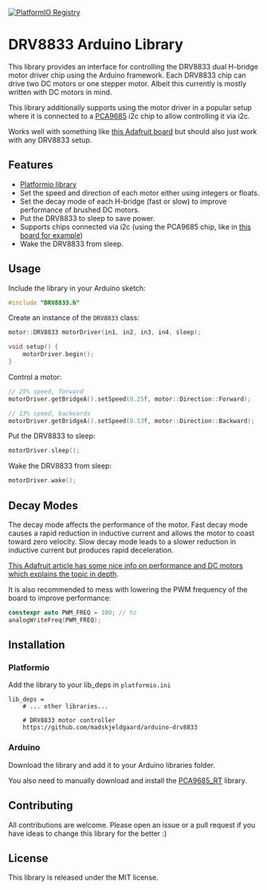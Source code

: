 [![PlatformIO Registry](https://badges.registry.platformio.org/packages/madskjeldgaard/library/ArduinoDRV8833.svg)](https://registry.platformio.org/libraries/madskjeldgaard/ArduinoDRV8833)

# DRV8833 Arduino Library

This library provides an interface for controlling the DRV8833 dual H-bridge motor driver chip using the Arduino framework. Each DRV8833 chip can drive two DC motors or one stepper motor. Albeit this currently is mostly written with DC motors in mind.

This library additionally supports using the motor driver in a popular setup where it is connected to a [PCA9685](https://github.com/RobTillaart/PCA9685_RT) i2c chip to allow controlling it via i2c.

Works well with something like [this Adafruit board](https://www.adafruit.com/product/3297) but should also just work with any DRV8833 setup. 

## Features

- [Platformio library](https://registry.platformio.org/libraries/madskjeldgaard/ArduinoDRV8833)
- Set the speed and direction of each motor either using integers or floats.
- Set the decay mode of each H-bridge (fast or slow) to improve performance of brushed DC motors.
- Put the DRV8833 to sleep to save power.
- Supports chips connected via i2c (using the PCA9685 chip, like in [this board for example](https://kitronik.co.uk/products/5329-kitronik-compact-robotics-board-for-raspberry-pi-pico))
- Wake the DRV8833 from sleep.

## Usage

Include the library in your Arduino sketch:

```cpp
#include "DRV8833.h"
```

Create an instance of the `DRV8833` class:

```cpp
motor::DRV8833 motorDriver(in1, in2, in3, in4, sleep);

void setup() {
    motorDriver.begin();
}
```

Control a motor:

```cpp
// 25% speed, forward
motorDriver.getBridgeA().setSpeed(0.25f, motor::Direction::Forward);

// 13% speed, backwards
motorDriver.getBridgeA().setSpeed(0.13f, motor::Direction::Backward);

```

Put the DRV8833 to sleep:

```cpp
motorDriver.sleep();
```

Wake the DRV8833 from sleep:

```cpp
motorDriver.wake();
```

## Decay Modes

The decay mode affects the performance of the motor. Fast decay mode causes a rapid reduction in inductive current and allows the motor to coast toward zero velocity. Slow decay mode leads to a slower reduction in inductive current but produces rapid deceleration.

[This Adafruit article has some nice info on performance and DC motors which explains the topic in depth](https://learn.adafruit.com/improve-brushed-dc-motor-performance/overview).

It is also recommended to mess with lowering the PWM frequency of the board to improve performance:

```cpp
constexpr auto PWM_FREQ = 100; // hz
analogWriteFreq(PWM_FREQ);
```

## Installation

### Platformio

Add the library to your lib_deps in `platformio.ini`

```
lib_deps = 
    # ... other libraries...

    # DRV8833 motor controller
    https://github.com/madskjeldgaard/arduino-drv8833
```

### Arduino

Download the library and add it to your Arduino libraries folder.

You also need to manually download and install the [PCA9685_RT](https://github.com/RobTillaart/PCA9685_RT) library.

## Contributing

All contributions are welcome. Please open an issue or a pull request if you have ideas to change this library for the better :)

## License

This library is released under the MIT license.
